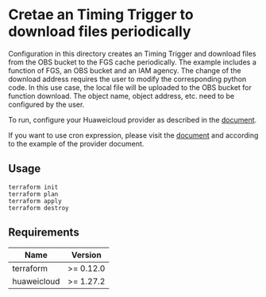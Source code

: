 # Cretae an Timing Trigger to download files periodically

Configuration in this directory creates an Timing Trigger and download files from the OBS bucket to the
FGS cache periodically. The example includes a function of FGS, an OBS bucket and an IAM agency.
The change of the download address requires the user to modify the corresponding python code.
In this use case, the local file will be uploaded to the OBS bucket for function download.
The object name, object address, etc. need to be configured by the user.

To run, configure your Huaweicloud provider as described in the
[document](https://registry.terraform.io/providers/huaweicloud/huaweicloud/latest/docs).

If you want to use cron expression, please visit the
[document](https://support.huaweicloud.com/en-us/usermanual-functiongraph/functiongraph_01_0908.html)
and according to the example of the provider document.

## Usage

```
terraform init
terraform plan
terraform apply
terraform destroy
```

## Requirements

| Name | Version |
| ---- | ---- |
| terraform | >= 0.12.0 |
| huaweicloud | >= 1.27.2 |
